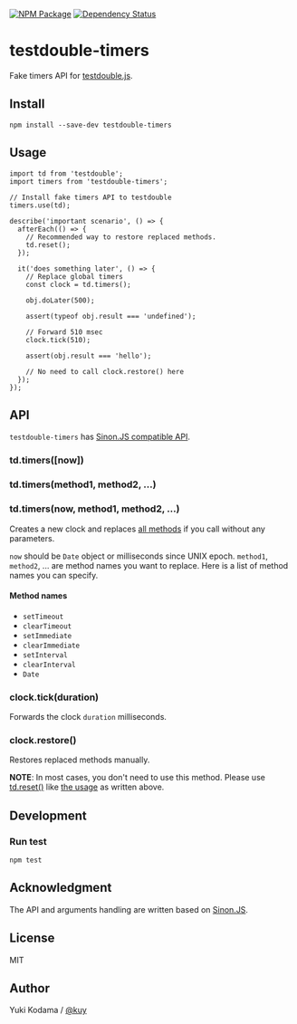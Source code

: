 [![NPM Package][npm_img]][npm_site]
[![Dependency Status][david_img]][david_site]

# testdouble-timers

Fake timers API for [testdouble.js](https://github.com/testdouble/testdouble.js).

## Install

```
npm install --save-dev testdouble-timers
```

## Usage

```es6
import td from 'testdouble';
import timers from 'testdouble-timers';

// Install fake timers API to testdouble
timers.use(td);

describe('important scenario', () => {
  afterEach(() => {
    // Recommended way to restore replaced methods.
    td.reset();
  });

  it('does something later', () => {
    // Replace global timers
    const clock = td.timers();

    obj.doLater(500);

    assert(typeof obj.result === 'undefined');

    // Forward 510 msec
    clock.tick(510);

    assert(obj.result === 'hello');

    // No need to call clock.restore() here
  });
});
```

## API

`testdouble-timers` has [Sinon.JS compatible API](http://sinonjs.org/docs/#clock-api).

### td.timers([now])
### td.timers(method1, method2, ...)
### td.timers(now, method1, method2, ...)

Creates a new clock and replaces [all methods](#method-names) if you call without any parameters.

`now` should be `Date` object or milliseconds since UNIX epoch.
`method1`, `method2`, ... are method names you want to replace. Here is a list of method names you can specify.

#### Method names

+ `setTimeout`
+ `clearTimeout`
+ `setImmediate`
+ `clearImmediate`
+ `setInterval`
+ `clearInterval`
+ `Date`

### clock.tick(duration)

Forwards the clock `duration` milliseconds.

### clock.restore()

Restores replaced methods manually.

**NOTE**: In most cases, you don't need to use this method.
Please use [td.reset()](https://github.com/testdouble/testdouble.js/blob/master/docs/1-installation.md#resetting-state-between-test-runs) like [the usage](https://github.com/kuy/testdouble-timers#usage) as written above.

## Development

### Run test

```
npm test
```

## Acknowledgment

The API and arguments handling are written based on [Sinon.JS](http://sinonjs.org/).

## License

MIT

## Author

Yuki Kodama / [@kuy](https://twitter.com/kuy)

[npm_img]: https://img.shields.io/npm/v/testdouble-timers.svg
[npm_site]: https://www.npmjs.org/package/testdouble-timers
[david_img]: https://img.shields.io/david/kuy/testdouble-timers.svg
[david_site]: https://david-dm.org/kuy/testdouble-timers
